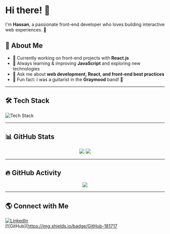 <!--
**khasanlee/khasanlee** is a ✨ _special_ ✨ repository because its `README.md` (this file) appears on your GitHub profile.
-->

# Hi there! 👋

I'm **Hassan**, a passionate front-end developer who loves building interactive web experiences. 🚀  

## 🚀 About Me
- 🔭 Currently working on front-end projects with **React.js**
- 🌱 Always learning & improving **JavaScript** and exploring new technologies
- 💬 Ask me about **web development, React, and front-end best practices**
- 🎯 Fun fact: I was a guitarist in the **Graymood** band! 🎸  

---

## 🛠️ Tech Stack  
<p align="left">
  <img src="https://skillicons.dev/icons?i=html,css,js,react,tailwind,ts,mongodb,git,github" alt="Tech Stack" />
</p>

---

## 📊 GitHub Stats  
<p align="center">
  <img src="https://github-readme-stats.vercel.app/api?username=khasanlee&show_icons=true&theme=dark" />
  <img src="https://github-readme-streak-stats.herokuapp.com/?user=khasanlee&theme=dark" />
</p>

---

## 🔥 GitHub Activity  
<p align="center">
  <img src="https://github-readme-activity-graph.vercel.app/graph?username=khasanlee&theme=github-dark" />
</p>

---

## 🌎 Connect with Me  
[![LinkedIn](https://img.shields.io/badge/LinkedIn-0077B5?style=for-the-badge&logo=linkedin&logoColor=white)](https://www.linkedin.com/in/yourprofile/)  
[![GitHub](https://img.shields.io/badge/GitHub-181717
